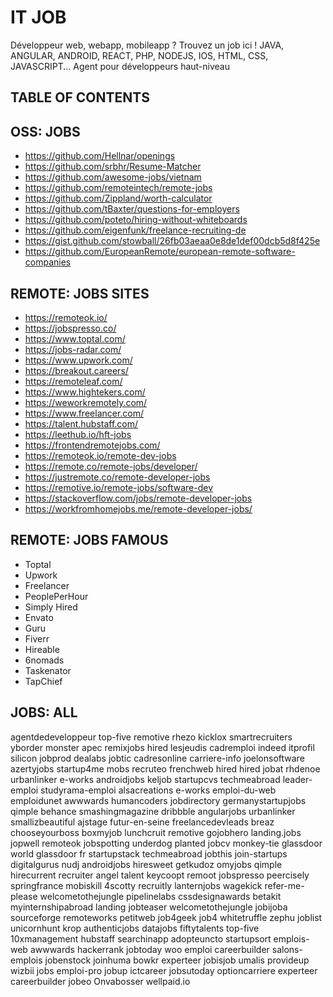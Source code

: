 # IT JOB

Développeur web, webapp, mobileapp ? 
Trouvez un job ici ! JAVA, ANGULAR, ANDROID, REACT, PHP, NODEJS, IOS, HTML, CSS, JAVASCRIPT...
Agent pour développeurs haut-niveau

## TABLE OF CONTENTS


## OSS: JOBS
- https://github.com/Hellnar/openings
- https://github.com/srbhr/Resume-Matcher
- https://github.com/awesome-jobs/vietnam
- https://github.com/remoteintech/remote-jobs
- https://github.com/Zippland/worth-calculator
- https://github.com/tBaxter/questions-for-employers
- https://github.com/poteto/hiring-without-whiteboards
- https://github.com/eigenfunk/freelance-recruiting-de
- https://gist.github.com/stowball/26fb03aeaa0e8de1def00dcb5d8f425e
- https://github.com/EuropeanRemote/european-remote-software-companies

## REMOTE: JOBS SITES
- https://remoteok.io/
- https://jobspresso.co/
- https://www.toptal.com/
- https://jobs-radar.com/
- https://www.upwork.com/
- https://breakout.careers/
- https://remoteleaf.com/
- https://www.hightekers.com/
- https://weworkremotely.com/
- https://www.freelancer.com/
- https://talent.hubstaff.com/
- https://leethub.io/hft-jobs
- https://frontendremotejobs.com/
- https://remoteok.io/remote-dev-jobs
- https://remote.co/remote-jobs/developer/
- https://justremote.co/remote-developer-jobs
- https://remotive.io/remote-jobs/software-dev
- https://stackoverflow.com/jobs/remote-developer-jobs
- https://workfromhomejobs.me/remote-developer-jobs/

## REMOTE: JOBS FAMOUS
* Toptal
* Upwork
* Freelancer
* PeoplePerHour
* Simply Hired
* Envato
* Guru
* Fiverr
* Hireable
* 6nomads
* Taskenator
* TapChief

## JOBS: ALL
agentdedeveloppeur
top-five
remotive
rhezo
kicklox
smartrecruiters
yborder
monster
apec
remixjobs
hired
lesjeudis
cadremploi
indeed
itprofil
silicon
jobprod
dealabs
jobtic
cadresonline
carriere-info
joelonsoftware
azertyjobs
startup4me
mobs
recruteo
frenchweb
hired
hired
jobat
rhdenoe
urbanlinker
e-works
androidjobs
keljob
startupcvs
techmeabroad
leader-emploi
studyrama-emploi
alsacreations
e-works
emploi-du-web
emploidunet
awwwards
humancoders
jobdirectory
germanystartupjobs
qimple
behance
smashingmagazine
dribbble
angularjobs
urbanlinker
smallizbeautiful
ajstage
futur-en-seine
freelancedevleads
breaz
chooseyourboss
boxmyjob
lunchcruit
remotive
gojobhero
landing.jobs
jopwell
remoteok
jobspotting
underdog
planted
jobcv
monkey-tie
glassdoor world
glassdoor fr
startupstack
techmeabroad
jobthis
join-startups
digitalgurus
nudj
androidjobs
hiresweet
getkudoz
omyjobs
qimple
hirecurrent
recruiter
angel
talent
keycoopt
remoot
jobspresso
peercisely
springfrance
mobiskill
4scotty
recruitly
lanternjobs
wagekick
refer-me-please
welcometothejungle
pipelinelabs
cssdesignawards
betakit
myinternshipabroad
landing
jobteaser
welcometothejungle
jobijoba
sourceforge
remoteworks
petitweb
job4geek
job4
whitetruffle
zephu
joblist
unicornhunt
krop
authenticjobs
datajobs
fiftytalents
top-five
10xmanagement
hubstaff
searchinapp
adopteuncto
startupsort
emplois-web
awwwards
hackerrank
jobtoday
woo
emploi
careerbuilder
salons-emplois
jobenstock
joinhuma
bowkr
experteer
jobisjob
umalis
provideup
wizbii
jobs
emploi-pro
jobup
ictcareer
jobsutoday
optioncarriere
experteer
careerbuilder
jobeo
Onvabosser
wellpaid.io